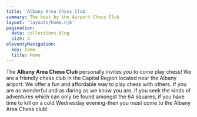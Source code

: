 ```yaml
---
title: 'Albany Area Chess Club'
summary: The best by the Airport Chess Club
layout: 'layouts/home.njk'
pagination: 
  data: collections.blog
  size: 3
eleventyNavigation:
  key: home
  title: Home
---
```


The **Albany Area Chess Club** personally invites *you* to come play chess! We are a friendly chess club in the Capital Region located near the Albany airport. We offer a fun and affordable way to play chess with others. If you are as wonderful and as daring as we know you are, if you seek the kinds of adventures which can only be found amongst the 64 squares, if you have time to kill on a cold Wednesday evening-then you must come to the Albany Area Chess club!


